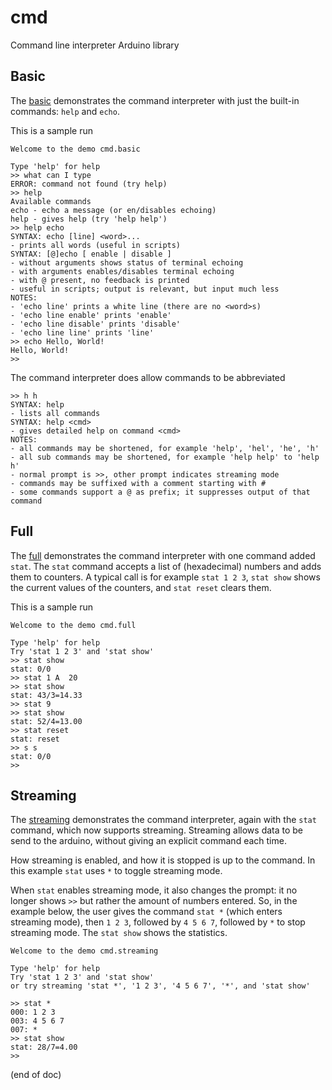 # cmd
Command line interpreter Arduino library

## Basic

The [basic](examples/basic/basic.ino) demonstrates the command interpreter with just the built-in commands: `help` and `echo`.

This is a sample run

```text
Welcome to the demo cmd.basic

Type 'help' for help
>> what can I type
ERROR: command not found (try help)
>> help
Available commands
echo - echo a message (or en/disables echoing)
help - gives help (try 'help help')
>> help echo
SYNTAX: echo [line] <word>...
- prints all words (useful in scripts)
SYNTAX: [@]echo [ enable | disable ]
- without arguments shows status of terminal echoing
- with arguments enables/disables terminal echoing
- with @ present, no feedback is printed
- useful in scripts; output is relevant, but input much less
NOTES:
- 'echo line' prints a white line (there are no <word>s)
- 'echo line enable' prints 'enable'
- 'echo line disable' prints 'disable'
- 'echo line line' prints 'line'
>> echo Hello, World!
Hello, World!
>> 
```

The command interpreter does allow commands to be abbreviated

```text
>> h h
SYNTAX: help
- lists all commands
SYNTAX: help <cmd>
- gives detailed help on command <cmd>
NOTES:
- all commands may be shortened, for example 'help', 'hel', 'he', 'h'
- all sub commands may be shortened, for example 'help help' to 'help h'
- normal prompt is >>, other prompt indicates streaming mode
- commands may be suffixed with a comment starting with #
- some commands support a @ as prefix; it suppresses output of that command
```

## Full

The [full](examples/full/full.ino) demonstrates the command interpreter with one command added `stat`.
The `stat` command accepts a list of (hexadecimal) numbers and adds them to counters. 
A typical call is for example `stat 1 2 3`, `stat show` shows the current values of the counters, and
`stat reset` clears them.

This is a sample run

```text
Welcome to the demo cmd.full

Type 'help' for help
Try 'stat 1 2 3' and 'stat show'
>> stat show
stat: 0/0
>> stat 1 A  20
>> stat show
stat: 43/3=14.33
>> stat 9
>> stat show
stat: 52/4=13.00
>> stat reset
stat: reset
>> s s
stat: 0/0
>> 
```


## Streaming

The [streaming](examples/streaming/streaming.ino) demonstrates the command interpreter, 
again with the `stat` command, which now supports streaming.
Streaming allows data to be send to the arduino, without giving an explicit command each time.

How streaming is enabled, and how it is stopped is up to the command.
In this example `stat` uses `*` to toggle streaming mode.

When `stat` enables streaming mode, it also changes the prompt: 
it no longer shows `>>` but rather the amount of numbers entered.
So, in the example below, the user gives the command `stat *` (which enters streaming mode), 
then `1 2 3`, followed by `4 5 6 7`, followed by `*` to stop streaming mode. 
The `stat show` shows the statistics.

```text
Welcome to the demo cmd.streaming

Type 'help' for help
Try 'stat 1 2 3' and 'stat show'
or try streaming 'stat *', '1 2 3', '4 5 6 7', '*', and 'stat show'

>> stat *
000: 1 2 3
003: 4 5 6 7
007: *
>> stat show
stat: 28/7=4.00
>> 
```

(end of doc)
